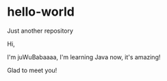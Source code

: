 # hello-world
Just another repository

Hi,

I'm juWuBabaaaa,
I'm learning Java now, it's amazing!

Glad to meet you!

